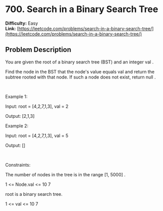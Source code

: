 # 700. Search in a Binary Search Tree

**Difficulty:** Easy  
**Link:** [https://leetcode.com/problems/search-in-a-binary-search-tree/](https://leetcode.com/problems/search-in-a-binary-search-tree/)

## Problem Description

You are given the 
root
 of a binary search tree (BST) and an integer 
val
.


Find the node in the BST that the node's value equals 
val
 and return the subtree rooted with that node. If such a node does not exist, return 
null
.


 


Example 1:






Input:
 root = [4,2,7,1,3], val = 2

Output:
 [2,1,3]



Example 2:






Input:
 root = [4,2,7,1,3], val = 5

Output:
 []



 


Constraints:




The number of nodes in the tree is in the range 
[1, 5000]
.


1 <= Node.val <= 10
7


root
 is a binary search tree.


1 <= val <= 10
7




